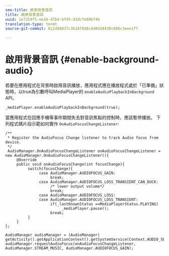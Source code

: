```yaml
---
seo-title: 啟用背景音訊
title: 啟用背景音訊
uuid: 1e7319f5-ee16-47bd-bfd5-d3dcfe69bf4b
translation-type: tm+mt
source-git-commit: 812d04037c3b18f8d8cdd0d18430c686c3eee1ff

---
```



# 啟用背景音訊 {#enable-background-audio}

若要在應用程式在背景時啟用音訊播放，應用程式應在播放程式處於「已準備」狀態時，以true為引數呼叫MediaPlayer的 `enableAudioPlaybackInBackground` API。

```
_mediaPlayer.enableAudioPlaybackInBackground(true);
```

當應用程式在回應手機等事件期間失去對音訊焦點的控制時，應該暫停播放。 下列程式碼片段示範如何實作 `OnAudioFocusChangeListener`:

```
/** 
 * Register the AudioFocus Change listener to track Audio focus from device. 
 */ 
 AudioManager.OnAudioFocusChangeListener onAudioFocusChangeListener = new AudioManager.OnAudioFocusChangeListener(){ 
     @Override 
     public void onAudioFocusChange(int focusChange){ 
          switch(focusChange){ 
               case AudioManager.AUDIOFOCUS_GAIN: 
                    break; 
               case AudioManager.AUDIOFOCUS_LOSS_TRANSIENT_CAN_DUCK: 
                    /* lower output volume*/ 
                    break; 
               case AudioManager.AUDIOFOCUS_LOSS: 
               case AudioManager.AUDIOFOCUS_LOSS_TRANSIENT: 
                    if(_lastKnownStatus ==MediaPlayerStatus.PLAYING) 
                         _mediaPlayer.pause(); 
                    break; 
          } 
     } 
}; 
 
AudioManager audioManager = (AudioManager) getActivity().getApplicationContext().getSystemService(Context.AUDIO_SERVICE); 
audioManager.requestAudioFocus(onAudioFocusChangeListener, AudioManager.STREAM_MUSIC, AudioManager.AUDIOFOCUS_GAIN);
```

